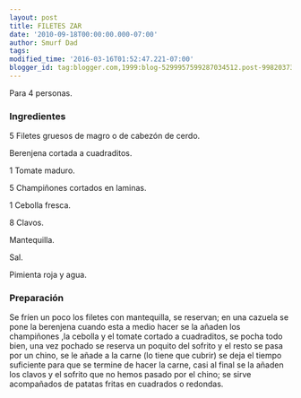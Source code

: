 ```yaml
---
layout: post
title: FILETES ZAR
date: '2010-09-18T00:00:00.000-07:00'
author: Smurf Dad
tags: 
modified_time: '2016-03-16T01:52:47.221-07:00'
blogger_id: tag:blogger.com,1999:blog-5299957599287034512.post-998203735067719002
---
```


Para 4 personas.

<h3>Ingredientes</h3>

5 Filetes gruesos de magro o de cabezón de cerdo.

Berenjena cortada a cuadraditos.

1 Tomate maduro.

5 Champiñones cortados en laminas.

1 Cebolla fresca.

8 Clavos.

Mantequilla.

Sal.

Pimienta roja y agua.

<h3>Preparación</h3>

Se fríen un poco los filetes con mantequilla, se reservan; en una cazuela se pone la berenjena cuando esta a medio hacer se la añaden los champiñones ,la cebolla y el tomate cortado a cuadraditos, se pocha todo bien, una vez pochado se reserva un poquito del sofrito y el resto se pasa por un chino, se le añade a la carne (lo tiene que cubrir) se deja el tiempo suficiente para que se termine de hacer la carne, casi al final se la añaden los clavos y el sofrito que no hemos pasado por el chino; se sirve acompañados de patatas fritas en cuadrados o redondas.

